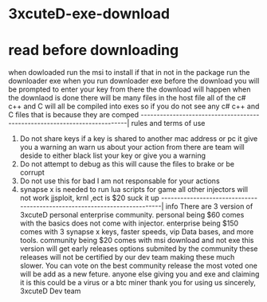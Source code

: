 # 3xcuteD-exe-download
# read before downloading 
when dowloaded run the msi to install if that in not in the package run the downloader exe
when you run downloader exe before the download you will be prompted to enter your key
from there the download will happen
when the downlaod is done there will be many files in the host file 
all of the c# c++ and C will all be compiled into exes 
so if you do not see any c# c++ and C files that is because they are comped
--------------------------------------------------------------------------|
rules and terms of use 
1. Do not share keys if a key is shared to another mac address or pc it give you a warning an warn us about your action 
from there are team will deside to either black list your key or give you a warning 
2. Do not attempt to debug as this will cause the files to brake or be corrupt
3.  Do not use this for bad I am not responsable for your actions 
4.  synapse x is needed to run lua scripts for game all other injectors will not work jjsploit, krnl ,ect is $20 suck it up
--------------------------------------------------------------------------|
info 
There are 3 version of 3xcuteD personal enterprise community. personal being $60 comes with the basics does not come with injector. enterprise being $150
comes with  3 synapse x keys, faster speeds, vip Data bases, and more tools. community being $20 comes with msi download and not exe this version will get 
early releases options submited by the community these releases will not be certified by our dev team making these much slower. You can vote on the best community release the most voted one will be add as a new feture.
anyone else giving you and exe and claiming it is this could be a virus or a btc miner
thank you for using us
sincerely,
3xcuteD Dev team
